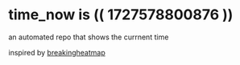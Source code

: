# time_now is (( 1727578800876 ))

an automated repo that shows the currnent time

inspired by [breakingheatmap](https://github.com/breakingheatmap/breakingheatmap)
